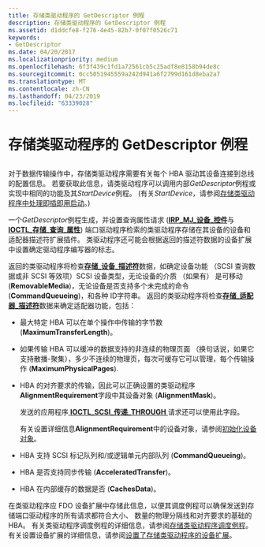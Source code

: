 ```yaml
---
title: 存储类驱动程序的 GetDescriptor 例程
description: 存储类驱动程序的 GetDescriptor 例程
ms.assetid: d1ddcfe8-f276-4e45-82b7-0f07f0526c71
keywords:
- GetDescriptor
ms.date: 04/20/2017
ms.localizationpriority: medium
ms.openlocfilehash: 6f3f439c1fd1a72561cb5c25adf8e8158b94de8c
ms.sourcegitcommit: 0cc5051945559a242d941a6f2799d161d8eba2a7
ms.translationtype: MT
ms.contentlocale: zh-CN
ms.lasthandoff: 04/23/2019
ms.locfileid: "63339028"
---
```

# <a name="storage-class-drivers-getdescriptor-routine"></a>存储类驱动程序的 GetDescriptor 例程


## <span id="ddk_storage_class_drivers_getdescriptor_routine_kg"></span><span id="DDK_STORAGE_CLASS_DRIVERS_GETDESCRIPTOR_ROUTINE_KG"></span>


对于数据传输操作中，存储类驱动程序需要有关每个 HBA 驱动其设备连接到总线的配置信息。 若要获取此信息，请类驱动程序可以调用内部*GetDescriptor*例程或实现中相同的功能及其*StartDevice*例程。 (有关*StartDevice*，请参阅[存储类驱动程序中处理即插即用启动](handling-pnp-start-in-a-storage-class-driver.md)。)

一个*GetDescriptor*例程生成，并设置查询属性请求 ([**IRP\_MJ\_设备\_控件**](https://msdn.microsoft.com/library/windows/hardware/ff550744)与[**IOCTL\_存储\_查询\_属性**](https://msdn.microsoft.com/library/windows/hardware/ff560590)) 端口驱动程序检索的类驱动程序存储在其设备的设备和适配器描述符扩展插件。 类驱动程序还可能会根据返回的描述符数据的设备扩展中设置确定驱动程序编写器的标志。

返回的类驱动程序将检查[**存储\_设备\_描述符**](https://msdn.microsoft.com/library/windows/hardware/ff566971)数据，如确定设备功能 （SCSI 查询数据或非 SCSI 等效项）SCSI 设备类型，无论设备的介质 （如果有） 是可移动 (**RemovableMedia**)，无论设备是否支持多个未完成的命令 (**CommandQueueing**)，和各种 ID字符串。 返回的类驱动程序将检查[**存储\_适配器\_描述符**](https://msdn.microsoft.com/library/windows/hardware/ff566346)数据来确定适配器功能，包括：

-   最大特定 HBA 可以在单个操作中传输的字节数 (**MaximumTransferLength**)。

-   如果传输 HBA 可以缓冲的数据支持的非连续的物理页面 （换句话说，如果它支持散播-聚集），多少不连续的物理页，每次可缓存它可以管理，每个传输操作 (**MaximumPhysicalPages**).

-   HBA 的对齐要求的传输，因此可以正确设置的类驱动程序**AlignmentRequirement**字段中其设备对象 (**AlignmentMask**)。

    发送的应用程序[ **IOCTL\_SCSI\_传递\_THROUGH** ](https://msdn.microsoft.com/library/windows/hardware/ff560519)请求还可以使用此字段。

    有关设置详细信息**AlignmentRequirement**中的设备对象，请参阅[初始化设备对象](https://msdn.microsoft.com/library/windows/hardware/ff547807)。

-   HBA 支持 SCSI 标记队列和/或逻辑单元内部队列 (**CommandQueueing**)。

-   HBA 是否支持同步传输 (**AcceleratedTransfer**)。

-   HBA 在内部缓存的数据是否 (**CachesData**)。

在类驱动程序应 FDO 设备扩展中存储此信息，以便其调度例程可以确保发送到存储端口驱动程序的所有请求都符合大小、 数量的物理分隔线和对齐要求的基础的 HBA。 有关类驱动程序调度例程的详细信息，请参阅[存储类驱动程序调度例程](storage-class-driver-s-dispatch-routines.md)。 有关设置设备扩展的详细信息，请参阅[设置了存储类驱动程序的设备扩展](setting-up-a-storage-class-driver-s-device-extension.md)。

 

 




